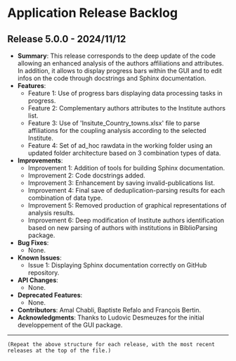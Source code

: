 # Application Release Backlog

## Release 5.0.0 - 2024/11/12
* **Summary**: This release corresponds to the deep update of the code allowing an enhanced analysis of the authors affiliations and attributes. In addition, it allows to display progress bars within the GUI and to edit infos on the code through docstrings and Sphinx documentation.
* **Features**:
  - Feature 1: Use of progress bars displaying data processing tasks in progress.
  - Feature 2: Complementary authors attributes to the Institute authors list.
  - Feature 3: Use of 'Insitute_Country_towns.xlsx' file to parse affiliations for the coupling analysis according to the selected Institute.
  - Feature 4: Set of ad_hoc rawdata in the working folder using an updated folder architecture based on 3 combination types of data.
* **Improvements**:
  - Improvement 1: Addition of tools for building Sphinx documentation.
  - Improvement 2: Code docstrings added.
  - Improvement 3: Enhancement by saving invalid-publications list.
  - Improvement 4: Final save of deduplication-parsing results for each combination of data type.
  - Improvement 5: Removed production of graphical representations of analysis results.
  - Improvement 6: Deep modification of Institute authors identification based on new parsing of authors with institutions in BiblioParsing package.
* **Bug Fixes**:
  - None.
* **Known Issues**:
  - Issue 1: Displaying Sphinx documentation correctly on GitHub repository.
* **API Changes**:
  - None.
* **Deprecated Features**:
  - None.
* **Contributors**: Amal Chabli, Baptiste Refalo and François Bertin.
* **Acknowledgments**: Thanks to Ludovic Desmeuzes for the initial developpement of the GUI package.

---
```
(Repeat the above structure for each release, with the most recent releases at the top of the file.)
```

